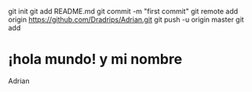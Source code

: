 git init
git add README.md
git commit -m "first commit"
git remote add origin https://github.com/Dradrips/Adrian.git
git push -u origin master
git add
# ¡hola mundo! y mi nombre
Adrian

